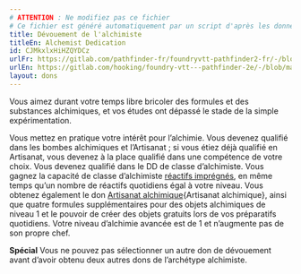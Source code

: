 ```yaml
---
# ATTENTION : Ne modifiez pas ce fichier
# Ce fichier est généré automatiquement par un script d'après les données du module Foundry VTT officiel et de sa traduction
title: Dévouement de l'alchimiste
titleEn: Alchemist Dedication
id: CJMkxlxHiHZQYDCz
urlFr: https://gitlab.com/pathfinder-fr/foundryvtt-pathfinder2-fr/-/blob/master/data/feats/CJMkxlxHiHZQYDCz.htm
urlEn: https://gitlab.com/hooking/foundry-vtt---pathfinder-2e/-/blob/master/packs/data/feats.db/alchemist-dedication.json
layout: dons
---
```

Vous aimez durant votre temps libre bricoler des formules et des substances alchimiques, et vos études ont dépassé le stade de la simple expérimentation.

Vous mettez en pratique votre intérêt pour l’alchimie. Vous devenez qualifié dans les bombes alchimiques et l’Artisanat ; si vous étiez déjà qualifié en Artisanat, vous devenez à la place qualifié dans une compétence de votre choix. Vous devenez qualifié dans le DD de classe d’alchimiste. Vous gagnez la capacité de classe d’alchimiste [réactifs imprégnés](../capacité-classe/réactifs-imprégnés.md), en même temps qu’un nombre de réactifs quotidiens égal à votre niveau. Vous obtenez également le don [Artisanat alchimique](artisanat-alchimique.md){Artisanat alchimique}, ainsi que quatre formules supplémentaires pour des objets alchimiques de niveau 1 et le pouvoir de créer des objets gratuits lors de vos préparatifs quotidiens. Votre niveau d’alchimie avancée est de 1 et n’augmente pas de son propre chef.

**Spécial** Vous ne pouvez pas sélectionner un autre don de dévouement avant d’avoir obtenu deux autres dons de l’archétype alchimiste.
